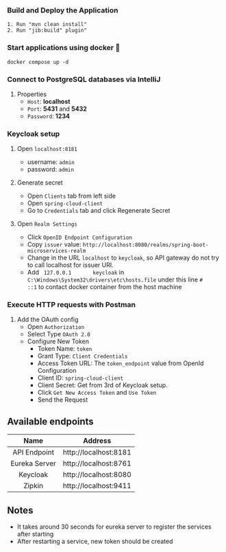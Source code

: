 ### Build and Deploy the Application

```
1. Run "mvn clean install"
2. Run "jib:build" plugin"
```

### Start applications using docker 🐋

```
docker compose up -d
```

### Connect to PostgreSQL databases via IntelliJ

1. Properties
    - `Host`: **localhost**
    - `Port`: **5431** and **5432**
    - `Password`: **1234**

### Keycloak setup

1. Open `localhost:8181`
    - username: `admin`
    - password: `admin`

2. Generate secret
    - Open `Clients` tab from left side
    - Open `spring-cloud-client`
    - Go to `Credentials` tab and click Regenerate Secret

3. Open `Realm Settings`
    - Click `OpenID Endpoint Configuration`
    - Copy `issuer` value: `http://localhost:8080/realms/spring-boot-microservices-realm`
    - Change in the URL `localhost` to `keycloak`, so API gateway do not try to call localhost for issuer URI.
    - Add `	127.0.0.1		keycloak` in `C:\Windows\System32\drivers\etc\hosts.file` under this line `#	::1` to contact docker container from the host machine

### Execute HTTP requests with Postman

1. Add the OAuth config
    - Open `Authorization`
    - Select Type `OAuth 2.0`
    - Configure New Token
        - Token Name: `token`
        - Grant Type: `Client Credentials`
        - Access Token URL: The `token_endpoint` value from OpenId Configuration
        - Client ID: `spring-cloud-client`
        - Client Secret: Get from 3rd of Keycloak setup.
        - Click `Get New Access Token` and `Use Token`
        - Send the Request

## Available endpoints

|     Name      |        Address        |
|:-------------:|:---------------------:|
| API Endpoint  | http://localhost:8181 |
| Eureka Server | http://localhost:8761 |
|   Keycloak    | http://localhost:8080 |
|    Zipkin     | http://localhost:9411 |

## Notes

- It takes around 30 seconds for eureka server to register the services after starting
- After restarting a service, new token should be created
